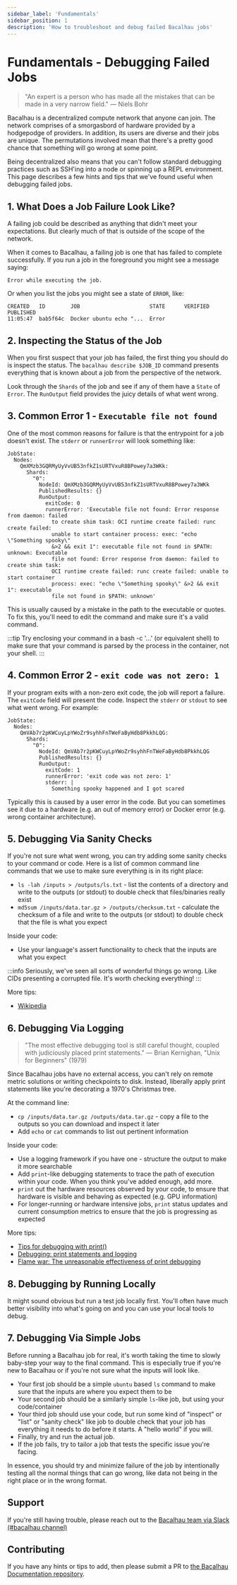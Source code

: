 ```yaml
---
sidebar_label: 'Fundamentals'
sidebar_position: 1
description: 'How to troubleshoot and debug failed Bacalhau jobs'
---
```


# Fundamentals - Debugging Failed Jobs

> "An expert is a person who has made all the mistakes that can be made in a very narrow field." ― Niels Bohr

Bacalhau is a decentralized compute network that anyone can join. The network comprises of a smorgasbord of hardware provided by a hodgepodge of providers. In addition, its users are diverse and their jobs are unique. The permutations involved mean that there's a pretty good chance that something will go wrong at some point.

Being decentralized also means that you can't follow standard debugging practices such as SSH'ing into a node or spinning up a REPL environment. This page describes a few hints and tips that we've found useful when debugging failed jobs.

## 1. What Does a Job Failure Look Like?

A failing job could be described as anything that didn't meet your expectations. But clearly much of that is outside of the scope of the network.

When it comes to Bacalhau, a failing job is one that has failed to complete successfully. If you run a job in the foreground you might see a message saying:

```
Error while executing the job.
```

Or when you list the jobs you might see a state of `ERROR`, like:

```
CREATED   ID        JOB                      STATE      VERIFIED  PUBLISHED
11:05:47  bab5f64c  Docker ubuntu echo "...  Error
```

## 2. Inspecting the Status of the Job

When you first suspect that your job has failed, the first thing you should do is inspect the status. The `bacalhau describe $JOB_ID` command presents everything that is known about a job from the perspective of the network.

Look through the `Shards` of the job and see if any of them have a `State` of `Error`. The `RunOutput` field provides the juicy details of what went wrong.

## 3. Common Error 1 - `Executable file not found`

One of the most common reasons for failure is that the entrypoint for a job doesn't exist. The `stderr` or `runnerError` will look something like:

```
JobState:
  Nodes:
    QmXMzb3GQRMyUyVvUB53nfkZ1sURTVxuR8BPowey7a3WKk:
      Shards:
        "0":
          NodeId: QmXMzb3GQRMyUyVvUB53nfkZ1sURTVxuR8BPowey7a3WKk
          PublishedResults: {}
          RunOutput:
            exitCode: 0
            runnerError: 'Executable file not found: Error response from daemon: failed
              to create shim task: OCI runtime create failed: runc create failed:
              unable to start container process: exec: "echo \"Something spooky\"
              &>2 && exit 1": executable file not found in $PATH: unknown: Executable
              file not found: Error response from daemon: failed to create shim task:
              OCI runtime create failed: runc create failed: unable to start container
              process: exec: "echo \"Something spooky\" &>2 && exit 1": executable
              file not found in $PATH: unknown'
```

This is usually caused by a mistake in the path to the executable or quotes. To fix this, you'll need to edit the command and make sure it's a valid command.

:::tip
Try enclosing your command in a bash -c '...' (or equivalent shell) to make sure that your command is parsed by the process in the container, not your shell.
:::

## 4. Common Error 2 - `exit code was not zero: 1`

If your program exits with a non-zero exit code, the job will report a failure. The `exitCode` field will present the code. Inspect the `stderr` or `stdout` to see what went wrong. For example:

```
JobState:
  Nodes:
    QmVAb7r2pKWCuyLpYWoZr9syhhFnTWeFaByHdb8PkkhLQG:
      Shards:
        "0":
          NodeId: QmVAb7r2pKWCuyLpYWoZr9syhhFnTWeFaByHdb8PkkhLQG
          PublishedResults: {}
          RunOutput:
            exitCode: 1
            runnerError: 'exit code was not zero: 1'
            stderr: |
              Something spooky happened and I got scared
```

Typically this is caused by a user error in the code. But you can sometimes see it due to a hardware (e.g. an out of memory error) or Docker error (e.g. wrong container architecture).

## 5. Debugging Via Sanity Checks

If you're not sure what went wrong, you can try adding some sanity checks to your command or code. Here is a list of common command line commands that we use to make sure everything is in its right place:

* `ls -lah /inputs > /outputs/ls.txt` - list the contents of a directory and write to the outputs (or stdout) to double check that files/binaries really exist
* `md5sum /inputs/data.tar.gz > /outputs/checksum.txt` - calculate the checksum of a file and write to the outputs (or stdout) to double check that the file is what you expect

Inside your code:

* Use your language's assert functionality to check that the inputs are what you expect


:::info
Seriously, we've seen all sorts of wonderful things go wrong. Like
CIDs presenting a corrupted file. It's worth checking everything!
:::

More tips:

* [Wikipedia](https://en.wikipedia.org/wiki/Debugging)

## 6. Debugging Via Logging

> "The most effective debugging tool is still careful thought, coupled with judiciously placed print statements." — Brian Kernighan, "Unix for Beginners" (1979)

Since Bacalhau jobs have no external access, you can't rely on remote metric solutions or writing checkpoints to disk. Instead, liberally apply print statements like you're decorating a 1970's Christmas tree.

At the command line:

* `cp /inputs/data.tar.gz /outputs/data.tar.gz` - copy a file to the outputs so you can download and inspect it later
* Add `echo` or `cat` commands to list out pertinent information

Inside your code:

* Use a logging framework if you have one - structure the output to make it more searchable
* Add `print`-like debugging statements to trace the path of execution within your code. When you think you've added enough, add more.
* `print` out the hardware resources observed by your code, to ensure that hardware is visible and behaving as expected (e.g. GPU information)
* For longer-running or hardware intensive jobs, `print` status updates and current consumption metrics to ensure that the job is progressing as expected

More tips:

* [Tips for debugging with print()](https://adamj.eu/tech/2021/10/08/tips-for-debugging-with-print/)
* [Debugging: print statements and logging](https://firstmncsa.org/2018/12/09/debugging-print-statements-and-logging/)
* [Flame war: The unreasonable effectiveness of print debugging](https://news.ycombinator.com/item?id=26925570)

## 8. Debugging by Running Locally

It might sound obvious but run a test job locally first. You'll often have much better visibility into what's going on and you can use your local tools to debug.

## 7. Debugging Via Simple Jobs

Before running a Bacalhau job for real, it's worth taking the time to slowly baby-step your way to the final command. This is especially true if you're new to Bacalhau or if you're not sure what the inputs will look like.

* Your first job should be a simple `ubuntu` based `ls` command to make sure that the inputs are where you expect them to be
* Your second job should be a similarly simple `ls`-like job, but using your code/container
* Your third job should use your code, but run some kind of "inspect" or "list" or "sanity check" like job to double check that your job has everything it needs to do before it starts. A "hello world" if you will.
* Finally, try and run the actual job.
* If the job fails, try to tailor a job that tests the specific issue you're facing.

In essence, you should try and minimize failure of the job by intentionally testing all the normal things that can go wrong, like data not being in the right place or in the wrong format.

## Support

If you're still having trouble, please reach out to the [Bacalhau team via Slack (#bacalhau channel)](https://bit.ly/bacalhau-project-slack)

## Contributing

If you have any hints or tips to add, then please submit a PR to [the Bacalhau Documentation repository](https://github.com/bacalhau-project/bacalhau/tree/main/docs/).
